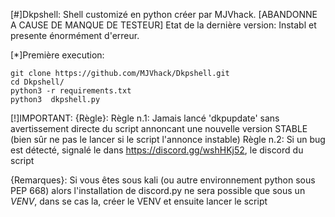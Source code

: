 [#]Dkpshell:
Shell customizé en python créer par MJVhack. [ABANDONNE A CAUSE DE MANQUE DE TESTEUR] Etat de la dernière version: Instabl et presente énormément d'erreur.

[*]Première execution:
```
git clone https://github.com/MJVhack/Dkpshell.git
cd Dkpshell/
python3 -r requirements.txt
python3  dkpshell.py
```
[!]IMPORTANT:
{Règle}:
Règle n.1: Jamais lancé 'dkpupdate' sans avertissement directe du script annoncant une nouvelle version STABLE (bien sûr ne pas le lancer si le script l'annonce instable)
Règle n.2: Si un bug est détecté, signalé le dans https://discord.gg/wshHKj52, le discord du script

{Remarques}:
Si vous êtes sous kali (ou autre environnement python sous PEP 668) alors l'installation de discord.py ne sera possible que sous un *VENV*, dans se cas la, créer le VENV et ensuite lancer le script
